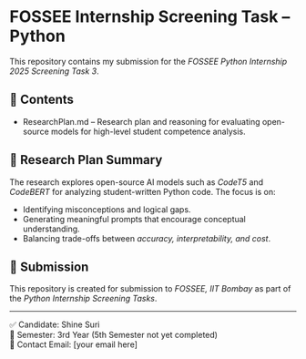 # FOSSEE Internship Screening Task – Python

This repository contains my submission for the *FOSSEE Python Internship 2025 Screening Task 3*.  

## 📂 Contents
- ResearchPlan.md – Research plan and reasoning for evaluating open-source models for high-level student competence analysis.  

## 📝 Research Plan Summary
The research explores open-source AI models such as *CodeT5* and *CodeBERT* for analyzing student-written Python code. The focus is on:  
- Identifying misconceptions and logical gaps.  
- Generating meaningful prompts that encourage conceptual understanding.  
- Balancing trade-offs between *accuracy, interpretability, and cost*.  

## 📧 Submission
This repository is created for submission to *FOSSEE, IIT Bombay* as part of the *Python Internship Screening Tasks*.  

---
✅ Candidate: Shine Suri  
📌 Semester: 3rd Year (5th Semester not yet completed)  
📩 Contact Email: [your email here]
